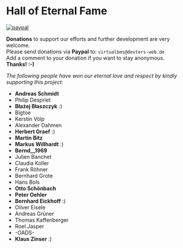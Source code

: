 # Hall of Eternal Fame

[![paypal](https://www.paypalobjects.com/en_US/i/btn/btn_donateCC_LG.gif)](https://www.paypal.com/cgi-bin/webscr?cmd=_s-xclick&hosted_button_id=EQ2QDG7YRFYRE)

**Donations** to support our efforts and further development are very welcome.  
Please send donations via **Paypal** to: `virtualbms@dexters-web.de`  
Add a comment to your donation if you want to stay anonymous.  
**Thanks! :-)**

*The following people have won our eternal love and respect by kindly supporting this project:*

- **Andreas Schmidt**
- Philip Despriet
- **Błażej Błaszczyk** :)
- Bigtoe
- Kerstin Völp
- Alexander Dahmen
- **Herbert Graef** :)
- **Martin Bitz**
- **Markus Willhardt** :)
- **Bernd__1969**
- Julien Banchet
- Claudia Koller
- Frank Röhner
- Bernhard Grote
- Hans Bols
- **Otto Schönbach**
- **Peter Oehler**
- **Bernhard Eickhoff** :)
- Oliver Eisele
- Andreas Grüner
- Thomas Kaffenberger
- Roel Jasper
- -OADS-
- **Klaus Zinser** :)

